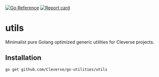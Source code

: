 [![Go Reference](https://pkg.go.dev/badge/github.com/Cleverse/go-utilities/utils.svg)](https://pkg.go.dev/github.com/Cleverse/go-utilities/utils)
[![Report card](https://goreportcard.com/badge/github.com/Cleverse/go-utilities/utils)](https://goreportcard.com/report/github.com/Cleverse/go-utilities/utils)

# utils

Minimalist pure Golang optimized generic utilities for Cleverse projects.

## Installation

```shell
go get github.com/Cleverse/go-utilities/utils
```
